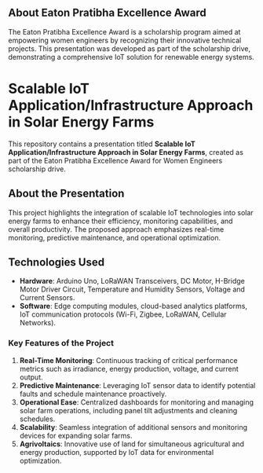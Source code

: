 ## About Eaton Pratibha Excellence Award
The Eaton Pratibha Excellence Award is a scholarship program aimed at empowering women engineers by recognizing their innovative technical projects. This presentation was developed as part of the scholarship drive, demonstrating a comprehensive IoT solution for renewable energy systems.

# Scalable IoT Application/Infrastructure Approach in Solar Energy Farms
This repository contains a presentation titled **Scalable IoT Application/Infrastructure Approach in Solar Energy Farms**, created as part of the Eaton Pratibha Excellence Award for Women Engineers scholarship drive.

## About the Presentation
This project highlights the integration of scalable IoT technologies into solar energy farms to enhance their efficiency, monitoring capabilities, and overall productivity. The proposed approach emphasizes real-time monitoring, predictive maintenance, and operational optimization.

## Technologies Used
- **Hardware**: Arduino Uno, LoRaWAN Transceivers, DC Motor, H-Bridge Motor Driver Circuit, Temperature and Humidity Sensors, Voltage and Current Sensors.
- **Software**: Edge computing modules, cloud-based analytics platforms, IoT communication protocols (Wi-Fi, Zigbee, LoRaWAN, Cellular Networks).

### Key Features of the Project
1. **Real-Time Monitoring**: Continuous tracking of critical performance metrics such as irradiance, energy production, voltage, and current output.
2. **Predictive Maintenance**: Leveraging IoT sensor data to identify potential faults and schedule maintenance proactively.
3. **Operational Ease**: Centralized dashboards for monitoring and managing solar farm operations, including panel tilt adjustments and cleaning schedules.
4. **Scalability**: Seamless integration of additional sensors and monitoring devices for expanding solar farms.
5. **Agrivoltaics**: Innovative use of land for simultaneous agricultural and energy production, supported by IoT data for environmental optimization.

